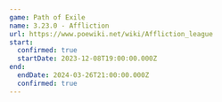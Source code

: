 ```yaml
---
game: Path of Exile
name: 3.23.0 - Affliction
url: https://www.poewiki.net/wiki/Affliction_league
start:
  confirmed: true
  startDate: 2023-12-08T19:00:00.000Z
end:
  endDate: 2024-03-26T21:00:00.000Z
  confirmed: true
---
```

